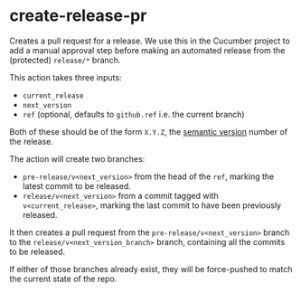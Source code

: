 # create-release-pr

Creates a pull request for a release. We use this in the Cucumber project to add a manual
approval step before making an automated release from the (protected) `release/*` branch.

This action takes three inputs:

* `current_release`
* `next_version`
* `ref` (optional, defaults to `github.ref` i.e. the current branch)

Both of these should be of the form `X.Y.Z`, the [semantic version] number of the release.

The action will create two branches: 

* `pre-release/v<next_version>` from the head of the `ref`, marking the latest commit to be released.
* `release/v<next_version>` from a commit tagged with `v<current_release>`, marking the last commit to have been previously released.

It then creates a pull request from the `pre-release/v<next_version>` branch to the `release/v<next_version_branch>` branch, containing all the commits to be released.

If either of those branches already exist, they will be force-pushed to match the current state of the repo.

[semantic version]: https://semver.org/
